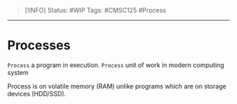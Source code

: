 > [!INFO]
> Status: #WIP 
> Tags: #CMSC125 #Process

----
# Processes
`Process` a program in execution.
`Process` unit of work in modern computing system

Process is on volatile memory (RAM) unlike programs which are on storage devices (HDD/SSD).